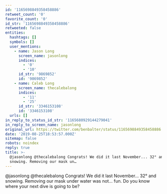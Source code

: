 ```yaml
---
id: '1165698849358458886'
retweet_count: '0'
favorite_count: '0'
id_str: '1165698849358458886'
retweeted: false
entities:
  hashtags: []
  symbols: []
  user_mentions:
    - name: Jason Long
      screen_name: jasonlong
      indices:
        - '0'
        - '10'
      id_str: '9869852'
      id: '9869852'
    - name: Caleb Long
      screen_name: thecalebalong
      indices:
        - '11'
        - '25'
      id_str: '3346153108'
      id: '3346153108'
  urls: []
in_reply_to_status_id_str: '1165680929144279041'
in_reply_to_screen_name: jasonlong
original_url: https://twitter.com/benbalter/status/1165698849358458886
date: '2019-08-25T18:53:57.000Z'
sitemap: false
robots: noindex
reply: true
title: >-
  @jasonlong @thecalebalong Congrats! We did it last November... 32° and
  snowing. Removing our mask un…
---
```


@jasonlong @thecalebalong Congrats! We did it last November... 32° and snowing. Removing our mask under water was not... fun. Do you know where your next dive is going to be?